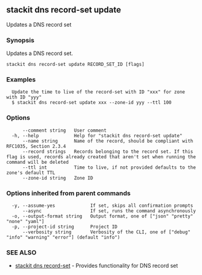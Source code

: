 ## stackit dns record-set update

Updates a DNS record set

### Synopsis

Updates a DNS record set.

```
stackit dns record-set update RECORD_SET_ID [flags]
```

### Examples

```
  Update the time to live of the record-set with ID "xxx" for zone with ID "yyy"
  $ stackit dns record-set update xxx --zone-id yyy --ttl 100
```

### Options

```
      --comment string   User comment
  -h, --help             Help for "stackit dns record-set update"
      --name string      Name of the record, should be compliant with RFC1035, Section 2.3.4
      --record strings   Records belonging to the record set. If this flag is used, records already created that aren't set when running the command will be deleted
      --ttl int          Time to live, if not provided defaults to the zone's default TTL
      --zone-id string   Zone ID
```

### Options inherited from parent commands

```
  -y, --assume-yes             If set, skips all confirmation prompts
      --async                  If set, runs the command asynchronously
  -o, --output-format string   Output format, one of ["json" "pretty" "none" "yaml"]
  -p, --project-id string      Project ID
      --verbosity string       Verbosity of the CLI, one of ["debug" "info" "warning" "error"] (default "info")
```

### SEE ALSO

* [stackit dns record-set](./stackit_dns_record-set.md)	 - Provides functionality for DNS record set

